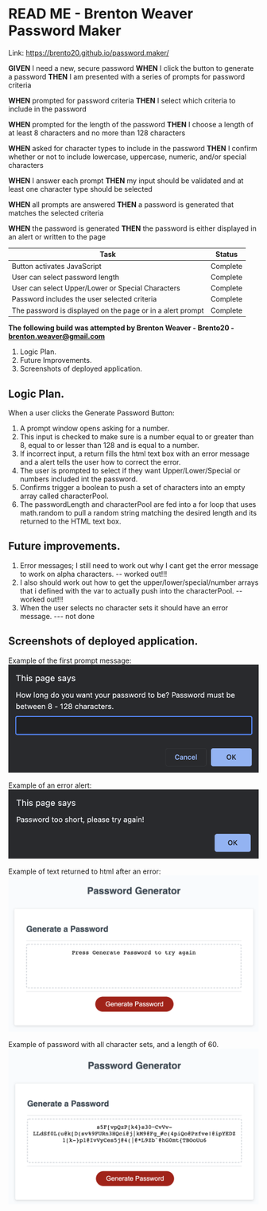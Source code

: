 # READ ME - Brenton Weaver Password Maker

Link: https://brento20.github.io/password.maker/

**GIVEN** I need a new, secure password
**WHEN** I click the button to generate a password
**THEN** I am presented with a series of prompts for password criteria

**WHEN** prompted for password criteria
**THEN** I select which criteria to include in the password

**WHEN** prompted for the length of the password
**THEN** I choose a length of at least 8 characters and no more than 128 characters

**WHEN** asked for character types to include in the password
**THEN** I confirm whether or not to include lowercase, uppercase, numeric, and/or special characters

**WHEN** I answer each prompt
**THEN** my input should be validated and at least one character type should be selected

**WHEN** all prompts are answered
**THEN** a password is generated that matches the selected criteria

**WHEN** the password is generated
**THEN** the password is either displayed in an alert or written to the page

| Task | Status |
|--|--|
| Button activates JavaScript | Complete |
| User can select password length | Complete |
| User can select Upper/Lower or Special Characters   | Complete |
| Password includes the user selected criteria | Complete |
| The password is displayed on the page or in a alert prompt | Complete |



**The following build was attempted by Brenton Weaver - Brento20 - brenton.weaver@gmail.com**


 
 1. Logic Plan.
 2. Future Improvements.
 3. Screenshots of deployed application.

## Logic Plan.

When a user clicks the Generate Password Button:

1. A prompt window opens asking for a number.
2. This input is checked to make sure is a number equal to or greater than 8, equal to or lesser than 128 and is equal to a number. 
3. If incorrect input, a return fills the html text box with an error message and a alert tells the user how to correct the error.
4. The user is prompted to select if they want Upper/Lower/Special or numbers included int the password.
5. Confirms trigger a boolean to push a set of characters into an empty array called characterPool.
6. The passwordLength and characterPool are fed into a for loop that uses math.random to pull a random string matching the desired length and its returned to the HTML text box.


## Future improvements.

1. Error messages; I still need to work out why I cant get the error message to work on alpha characters. -- worked out!!!
2. I also should work out how to get the upper/lower/special/number arrays that i defined with the var to actually push into the characterPool. -- worked out!!!
3. When the user selects no character sets it should have an error message. --- not done

## Screenshots of deployed application.

Example of the first prompt message:
![Prompt message](./assets/images/prompt.png)

Example of an error alert:
![Alert message](./assets/images/alert.png)

Example of text returned to html after an error:
![Textbox message](./assets/images/error_message_in_textbox.png)

Example of password with all character sets, and a length of 60.
![Generated password](./assets/images/displayed_password.png)